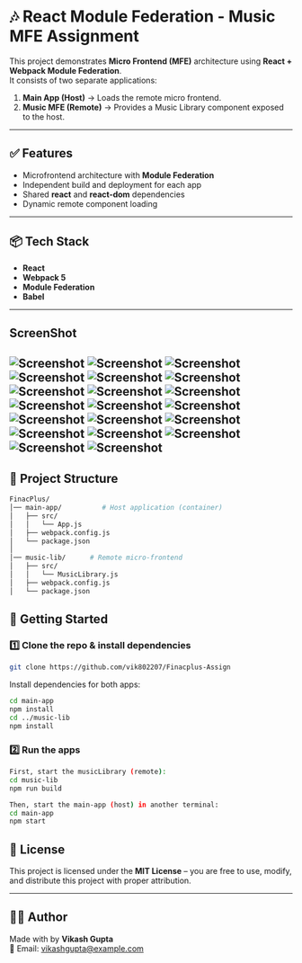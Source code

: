 # 🎶 React Module Federation - Music MFE Assignment

This project demonstrates **Micro Frontend (MFE)** architecture using **React + Webpack Module Federation**.  
It consists of two separate applications:

1. **Main App (Host)** → Loads the remote micro frontend.  
2. **Music MFE (Remote)** → Provides a Music Library component exposed to the host.

---
## ✅ Features

- Microfrontend architecture with **Module Federation**
- Independent build and deployment for each app
- Shared **react** and **react-dom** dependencies
- Dynamic remote component loading

---

## 📦 Tech Stack

- **React**
- **Webpack 5**
- **Module Federation**
- **Babel**

---
## ScreenShot
![Screenshot](https://raw.githubusercontent.com/vik802207/Finacplus-Assign/main/a/Screenshot%20(794).png)
![Screenshot](https://raw.githubusercontent.com/vik802207/Finacplus-Assign/main/a/Screenshot%20(795).png)
![Screenshot](https://raw.githubusercontent.com/vik802207/Finacplus-Assign/main/a/Screenshot%20(796).png)
![Screenshot](https://raw.githubusercontent.com/vik802207/Finacplus-Assign/main/a/Screenshot%20(797).png)
![Screenshot](https://raw.githubusercontent.com/vik802207/Finacplus-Assign/main/a/Screenshot%20(798).png)
![Screenshot](https://raw.githubusercontent.com/vik802207/Finacplus-Assign/main/a/Screenshot%20(799).png)
![Screenshot](https://raw.githubusercontent.com/vik802207/Finacplus-Assign/main/a/Screenshot%20(800).png)
![Screenshot](https://raw.githubusercontent.com/vik802207/Finacplus-Assign/main/a/Screenshot%20(801).png)
![Screenshot](https://raw.githubusercontent.com/vik802207/Finacplus-Assign/main/a/Screenshot%20(802).png)
![Screenshot](https://raw.githubusercontent.com/vik802207/Finacplus-Assign/main/a/Screenshot%20(803).png)
![Screenshot](https://raw.githubusercontent.com/vik802207/Finacplus-Assign/main/a/Screenshot%20(804).png)
![Screenshot](https://raw.githubusercontent.com/vik802207/Finacplus-Assign/main/a/Screenshot%20(805).png)
![Screenshot](https://raw.githubusercontent.com/vik802207/Finacplus-Assign/main/a/Screenshot%20(806).png)
![Screenshot](https://raw.githubusercontent.com/vik802207/Finacplus-Assign/main/a/Screenshot%20(807).png)
![Screenshot](https://raw.githubusercontent.com/vik802207/Finacplus-Assign/main/a/Screenshot%20(808).png)
![Screenshot](https://raw.githubusercontent.com/vik802207/Finacplus-Assign/main/a/Screenshot%20(809).png)
![Screenshot](https://raw.githubusercontent.com/vik802207/Finacplus-Assign/main/a/Screenshot%20(810).png)
![Screenshot](https://raw.githubusercontent.com/vik802207/Finacplus-Assign/main/a/Screenshot%20(811).png)
![Screenshot](https://raw.githubusercontent.com/vik802207/Finacplus-Assign/main/a/Screenshot%20(812).png)
![Screenshot](https://raw.githubusercontent.com/vik802207/Finacplus-Assign/main/a/Screenshot%20(813).png)
---

## 📂 Project Structure
```bash
FinacPlus/
│── main-app/          # Host application (container)
│   ├── src/
│   │   └── App.js
│   ├── webpack.config.js
│   └── package.json
│
│── music-lib/      # Remote micro-frontend
│   ├── src/
│   │   └── MusicLibrary.js
│   ├── webpack.config.js
│   └── package.json
```
## 🚀 Getting Started
### 1️⃣ Clone the repo & install dependencies
 ```bash
git clone https://github.com/vik802207/Finacplus-Assign
```
Install dependencies for both apps:
```bash
cd main-app
npm install
cd ../music-lib
npm install
```
### 2️⃣ Run the apps
```bash
First, start the musicLibrary (remote):
cd music-lib
npm run build
```
```bash
Then, start the main-app (host) in another terminal:
cd main-app
npm start
```
## 📜 License
This project is licensed under the **MIT License** – you are free to use, modify, and distribute this project with proper attribution.  

---

## 👨‍💻 Author
Made with by **Vikash Gupta**  
📧 Email: [vikashgupta@example.com](mailto:vikashgupta@example.com)  


